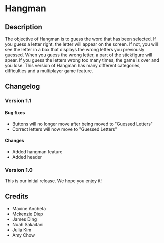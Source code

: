 
# Hangman

## Description
The objective of Hangman is to guess the word that has been selected. If you guess a letter right, the letter will appear on the screen. If not, you will see the letter in a box that displays the wrong letters you previously guessed. When you guess the wrong letter, a part of the stickfigure will apear. If you guess the letters wrong too many times, the game is over and you lose. This version of Hangman has many different categories, difficulties and a multiplayer game feature.
<!--
## FAQs

### Insert question here?
Insert answer here.

### Insert question here?
Insert answer here.
-->

## Changelog

### Version 1.1

#### Bug fixes
 * Buttons will no longer move after being moved to "Guessed Letters"
 * Correct letters will now move to "Guessed Letters"

#### Changes
 * Added hangman feature
 * Added header

### Version 1.0
This is our initial release. We hope you enjoy it!

## Credits
* Maxine Ancheta
* Mckenzie Diep
* James Ding 
* Noah Sakaitani
* Julia Kim
* Amy Chow
